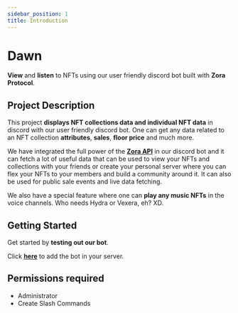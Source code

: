 ```yaml
---
sidebar_position: 1
title: Introduction
---
```


# Dawn

**View** and **listen** to NFTs using our user friendly discord bot built with **Zora Protocol**.

## Project Description

This project **displays NFT collections data and individual NFT data** in discord with our user friendly discord bot. One can get any data related to an NFT collection **attributes**, **sales**, **floor price** and much more.

We have integrated the full power of the **[Zora API](https://docs.zora.co/docs/zora-api/intro)** in our discord bot and it can fetch a lot of useful data that can be used to view your NFTs and collections with your friends or create your personal server where you can flex your NFTs to your members and build a community around it. It can also be used for public sale events and live data fetching.

We also have a special feature where one can **play any music NFTs** in the voice channels. Who needs Hydra or Vexera, eh? XD.

## Getting Started

Get started by **testing out our bot**.

Click **[here](https://discord.com/api/oauth2/authorize?client_id=1005841480352550932&permissions=8&scope=bot)** to add the bot in your server.

## Permissions required

- Administrator
- Create Slash Commands
